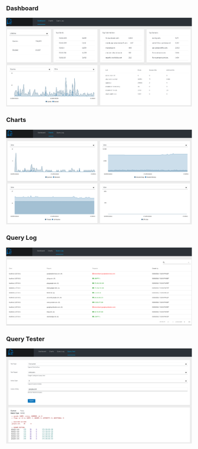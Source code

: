 ### Dashboard
![Dashboard Screenshot](screenshots/dashboard.png "Dashboard")

### Charts
![Charts Screenshot](screenshots/charts.png "Charts")

### Query Log
![Query Log Screenshot](screenshots/querylog.png "Query Log")

### Query Tester
![Query Test Screenshot](screenshots/query_test.png "Query Tester")

